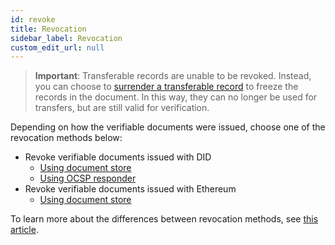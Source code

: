 ```yaml
---
id: revoke
title: Revocation
sidebar_label: Revocation
custom_edit_url: null
---
```



>**Important**: Transferable records are unable to be revoked. Instead, you can choose to [surrender a transferable record](/docs/transferable-section/issue-transferable-record#viewing-your-transferable-record) to freeze the records in the document. In this way, they can no longer be used for transfers, but are still valid for verification.

Depending on how the verifiable documents were issued, choose one of the revocation methods below:

- Revoke verifiable documents issued with DID
    - [Using document store](/docs/did-section/revoke-document-did/revoke-using-document-store)
    - [Using OCSP responder](/docs/did-section/revoke-document-did/revoke-using-ocsp)
- Revoke verifiable documents issued with Ethereum
    - [Using document store](/docs/ethereum-section/revoke-document-eth/revoke-eth)

To learn more about the differences between revocation methods, see [this article](/docs/revoke-section/diff-btw-revocation-methods).

